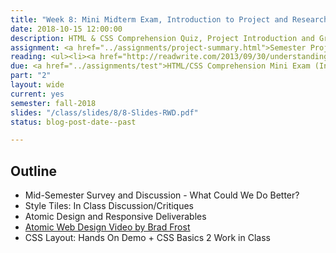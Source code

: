 ```yaml
---
title: "Week 8: Mini Midterm Exam, Introduction to Project and Research"
date: 2018-10-15 12:00:00
description: HTML & CSS Comprehension Quiz, Project Introduction and Groups, Setup GitHub, Research Basics, Work on Research Assignment, CSS Grid + Boxes & Layout Assignment
assignment: <a href="../assignments/project-summary.html">Semester Project (Introduced)</a>, <a href="../assignments/research">Research/Competitive Analysis</a>, <a href="https://kent.qualtrics.com/jfe/form/SV_8e7lirV8ysP65al">Mid-Semester Survey</a> and <a href="../assignments/layout3">CSS Grids (2 week assignment)</a>
reading: <ul><li><a href="http://readwrite.com/2013/09/30/understanding-github-a-journey-for-beginners-part-1">GitHub for Beginners (Just scan)</a></li><!--<li><a href="http://alistapart.com/article/what-really-matters-focusing-on-top-tasks">Focusing On Top Tasks</a></li>--><li><a href="https://24ways.org/2013/bringing-design-and-research-closer-together/">Bringing Design and Research Closer Together by Emma Boulton</a></li><li><a href="https://www.nngroup.com/articles/ux-research-cheat-sheet/">UX Research Cheat Sheet by Susan Farrell</a></li><li><a href="https://css-tricks.com/getting-started-css-grid/">Getting Started with CSS Grid</a></li><li><a href="https://css-tricks.com/snippets/css/complete-guide-grid/">For Reference - A Complete Guide to Grid</a></li></ul>
due: <a href="../assignments/test">HTML/CSS Comprehension Mini Exam (In Class)</a> and <a href="../assignments/layout2">Boxes and Layout</a>
part: "2"
layout: wide
current: yes
semester: fall-2018
slides: "/class/slides/8/8-Slides-RWD.pdf"
status: blog-post-date--past

---
```


## Outline

* Mid-Semester Survey and Discussion - What Could We Do Better?
* Style Tiles: In Class Discussion/Critiques
* Atomic Design and Responsive Deliverables
* [Atomic Web Design Video by Brad Frost](https://vimeo.com/109130093)
* CSS Layout: Hands On Demo + CSS Basics 2 Work in Class

